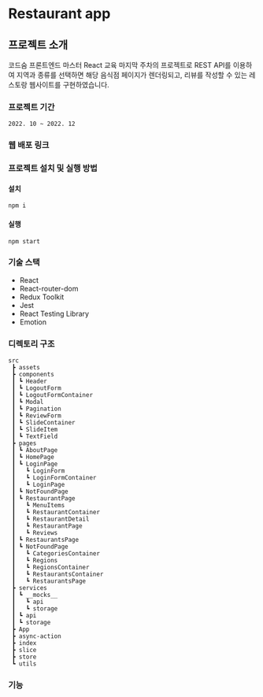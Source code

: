 # Restaurant app

## 프로젝트 소개

코드숨 프론트엔드 마스터 React 교육 마지막 주차의 프로젝트로 REST API를 이용하여 지역과 종류를 선택하면 해당 음식점 페이지가 렌더링되고, 리뷰를 작성할 수 있는 레스토랑 웹사이트를 구현하였습니다.

### 프로젝트 기간

```plaintext
2022. 10 ~ 2022. 12
```

### 웹 배포 링크

### 프로젝트 설치 및 실행 방법

#### 설치

```plaintext
npm i
```

#### 실행

```plaintext
npm start
```

### 기술 스택

- React
- React-router-dom
- Redux Toolkit
- Jest
- React Testing Library
- Emotion

### 디렉토리 구조

```
src
 ┣ assets
 ┣ components
 ┃ ┗ Header
 ┃ ┗ LogoutForm
 ┃ ┗ LogoutFormContainer
 ┃ ┗ Modal
 ┃ ┗ Pagination
 ┃ ┗ ReviewForm
 ┃ ┗ SlideContainer
 ┃ ┗ SlideItem
 ┃ ┗ TextField
 ┣ pages
 ┃ ┗ AboutPage
 ┃ ┗ HomePage
 ┃ ┗ LoginPage
 ┃   ┗ LoginForm
 ┃   ┗ LoginFormContainer
 ┃   ┗ LoginPage
 ┃ ┗ NotFoundPage
 ┃ ┗ RestaurantPage
 ┃   ┗ MenuItems
 ┃   ┗ RestaurantContainer
 ┃   ┗ RestaurantDetail
 ┃   ┗ RestaurantPage
 ┃   ┗ Reviews
 ┃ ┗ RestaurantsPage
 ┃ ┗ NotFoundPage
 ┃   ┗ CategoriesContainer
 ┃   ┗ Regions
 ┃   ┗ RegionsContainer
 ┃   ┗ RestaurantsContainer
 ┃   ┗ RestaurantsPage
 ┣ services
 ┃ ┗ __mocks__
 ┃   ┗ api
 ┃   ┗ storage
 ┃ ┗ api
 ┃ ┗ storage
 ┣ App
 ┣ async-action
 ┣ index
 ┣ slice
 ┣ store
 ┗ utils
```

### 기능
